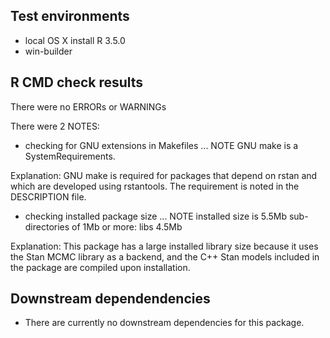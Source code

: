 
## Test environments
* local OS X install R 3.5.0
* win-builder

## R CMD check results
There were no ERRORs or WARNINGs

There were 2 NOTES:

* checking for GNU extensions in Makefiles ... NOTE
  GNU make is a SystemRequirements.

Explanation: GNU make is required for packages that 
depend on rstan and which are developed using rstantools. 
The requirement is noted in the DESCRIPTION file.

* checking installed package size ... NOTE
  installed size is  5.5Mb
  sub-directories of 1Mb or more:
    libs   4.5Mb

Explanation: This package has a large installed library 
size because it uses the Stan MCMC library as a backend, 
and the C++ Stan models included in the package are 
compiled upon installation.


## Downstream dependendencies

* There are currently no downstream dependencies for this package.